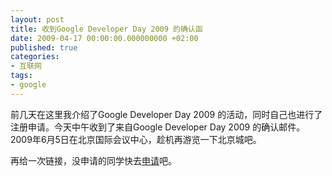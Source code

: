 ```yaml
---
layout: post
title: 收到Google Developer Day 2009 的确认函
date: 2009-04-17 00:00:00.000000000 +02:00
published: true
categories:
- 互联网
tags:
- google
---
```


前几天在这里我介绍了Google Developer Day 2009 的活动，同时自己也进行了注册申请。今天中午收到了来自Google Developer Day 2009 的确认邮件。2009年6月5日在北京国际会议中心，趁机再游览一下北京城吧。

再给一次链接，没申请的同学快去[申请](http://code.google.com/intl/zh-CN/events/developerday/2009/home.html)吧。
